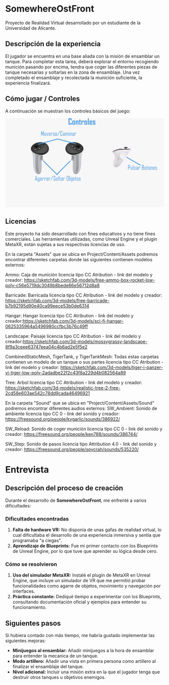 # SomewhereOstFront

Proyecto de Realidad Virtual desarrollado por un estudiante de la Universidad de Alicante.


## Descripción de la experiencia

El jugador se encuentra en una base aliada con la misión de ensamblar un tanque. Para completar esta tarea, deberá explorar el entorno recogiendo munición pasando por encima, 
tendra que coger las diferentes piezas de tanque necesarias y soltarlas en la zona de ensamblaje.
Una vez completado el ensamblaje y recolectada la munición suficiente, la experiencia finalizará.


## Cómo jugar / Controles

A continuación se muestran los controles básicos del juego:

![Controles](Controles.png)


## Licencias

Este proyecto ha sido desarrollado con fines educativos y no tiene fines comerciales. Las herramientas utilizadas, como Unreal Engine y el plugin MetaXR, están sujetas a sus respectivas licencias de uso.

En la carpeta "Assets" que se ubica en Project/Content/Assets podremos encontrar diferentes carpetas donde las siguientes contienen modelos externos:

Ammo: Caja de munición licencia tipo CC Atribution - link del modelo y creador: https://sketchfab.com/3d-models/free-ammo-box-rocket-low-poly-c56e5719dc3049b8bede66e56712d8a8

Barricade: Barricada licencia tipo CC Atribution - link del modelo y creador: https://sketchfab.com/3d-models/free-barricade-b7b92195d90e40ca99eece53b0de6314

Hangar: Hangar licencia tipo CC Atribution - link del modelo y creador:https://sketchfab.com/3d-models/sci-fi-hangar-0625335964a5496980ccfbc3b76c49ff

Landscape: Paisaje licencia tipo CC Atribution - link del modelo y creador:https://sketchfab.com/3d-models/mossygrassy-landscape-8f9a3ceee63747eea04c4b6ad2e5f5e2

CombinedStaticMesh, TigerTank, y TigerTankMesh: Todas estas carpetas contienen un modelo de un tanque o sus partes licencia tipo CC Atribution - link del modelo y creador: https://sketchfab.com/3d-models/tiger-i-panzer-vi-tiger-low-poly-2adadbe22f2c43f8a229d4b082564a89

Tree: Arbol licencia tipo CC Atribution - link del modelo y creador: https://sketchfab.com/3d-models/realistic-tree-2-free-2cd58e603ae542c78dd9cada46496921

En la carpeta "Sound" que se ubica en "Project/Content/Assets/Sound" podremos encontrar diferentes audios externos:
SW_Ambient: Sonido de ambiente licencia tipo CC 0 - link del sonido y creador: https://freesound.org/people/kvgarlic/sounds/386922/

SW_Reload: Sonido de coger munición licencia tipo CC 0 - link del sonido y creador: https://freesound.org/people/ken788/sounds/386744/

SW_Step: Sonido de pasos licencia tipo Attribution 4.0  - link del sonido y creador: https://freesound.org/people/spycrah/sounds/535220/



# Entrevista

## Descripción del proceso de creación

Durante el desarrollo de **SomewhereOstFront**, me enfrenté a varios dificultades:

### Dificultades encontradas

1. **Falta de hardware VR:** No disponía de unas gafas de realidad virtual, lo cual dificultaba el desarrollo de una experiencia inmersiva y sentía que programaba "a ciegas".
2. **Aprendizaje de Blueprints:** Fue mi primer contacto con los Blueprints de Unreal Engine, por lo que tuve que aprender su lógica desde cero.

### Cómo se resolvieron

1. **Uso del simulador MetaXR:** Instalé el plugin de MetaXR en Unreal Engine, que incluye un simulador de VR que me permitió probar funcionalidades como agarre de objetos, movimiento y navegación por interfaces.
2. **Práctica constante:** Dediqué tiempo a experimentar con los Blueprints, consultando documentación oficial y ejemplos para entender su funcionamiento.



## Siguientes pasos

Si hubiera contado con más tiempo, me habría gustado implementar las siguientes mejoras:

- **Minijuegos al ensamblar:** Añadir minijuegos a la hora de ensamblar para entender la mecanica de un tanque.
- **Modo artillero:** Añadir una vista en primera persona como artillero al finalizar el ensamblaje del tanque.
- **Nivel adicional:** Incluir una misión extra en la que el jugador tenga que destruir otros tanques u objetivos enemigos.



